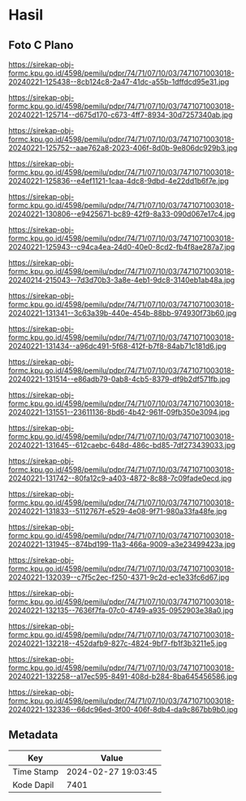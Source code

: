 # Hasil

## Foto C Plano

https://sirekap-obj-formc.kpu.go.id/4598/pemilu/pdpr/74/71/07/10/03/7471071003018-20240221-125438--8cb124c8-2a47-41dc-a55b-1dffdcd95e31.jpg

https://sirekap-obj-formc.kpu.go.id/4598/pemilu/pdpr/74/71/07/10/03/7471071003018-20240221-125714--d675d170-c673-4ff7-8934-30d7257340ab.jpg

https://sirekap-obj-formc.kpu.go.id/4598/pemilu/pdpr/74/71/07/10/03/7471071003018-20240221-125752--aae762a8-2023-406f-8d0b-9e806dc929b3.jpg

https://sirekap-obj-formc.kpu.go.id/4598/pemilu/pdpr/74/71/07/10/03/7471071003018-20240221-125836--e4ef1121-1caa-4dc8-9dbd-4e22dd1b6f7e.jpg

https://sirekap-obj-formc.kpu.go.id/4598/pemilu/pdpr/74/71/07/10/03/7471071003018-20240221-130806--e9425671-bc89-42f9-8a33-090d067e17c4.jpg

https://sirekap-obj-formc.kpu.go.id/4598/pemilu/pdpr/74/71/07/10/03/7471071003018-20240221-125943--c94ca4ea-24d0-40e0-8cd2-fb4f8ae287a7.jpg

https://sirekap-obj-formc.kpu.go.id/4598/pemilu/pdpr/74/71/07/10/03/7471071003018-20240214-215043--7d3d70b3-3a8e-4eb1-9dc8-3140eb1ab48a.jpg

https://sirekap-obj-formc.kpu.go.id/4598/pemilu/pdpr/74/71/07/10/03/7471071003018-20240221-131341--3c63a39b-440e-454b-88bb-974930f73b60.jpg

https://sirekap-obj-formc.kpu.go.id/4598/pemilu/pdpr/74/71/07/10/03/7471071003018-20240221-131434--a96dc491-5f68-412f-b7f8-84ab71c181d6.jpg

https://sirekap-obj-formc.kpu.go.id/4598/pemilu/pdpr/74/71/07/10/03/7471071003018-20240221-131514--e86adb79-0ab8-4cb5-8379-df9b2df571fb.jpg

https://sirekap-obj-formc.kpu.go.id/4598/pemilu/pdpr/74/71/07/10/03/7471071003018-20240221-131551--23611136-8bd6-4b42-961f-09fb350e3094.jpg

https://sirekap-obj-formc.kpu.go.id/4598/pemilu/pdpr/74/71/07/10/03/7471071003018-20240221-131645--612caebc-648d-486c-bd85-7df273439033.jpg

https://sirekap-obj-formc.kpu.go.id/4598/pemilu/pdpr/74/71/07/10/03/7471071003018-20240221-131742--80fa12c9-a403-4872-8c88-7c09fade0ecd.jpg

https://sirekap-obj-formc.kpu.go.id/4598/pemilu/pdpr/74/71/07/10/03/7471071003018-20240221-131833--5112767f-e529-4e08-9f71-980a33fa48fe.jpg

https://sirekap-obj-formc.kpu.go.id/4598/pemilu/pdpr/74/71/07/10/03/7471071003018-20240221-131945--874bd199-11a3-466a-9009-a3e23499423a.jpg

https://sirekap-obj-formc.kpu.go.id/4598/pemilu/pdpr/74/71/07/10/03/7471071003018-20240221-132039--c7f5c2ec-f250-4371-9c2d-ec1e33fc6d67.jpg

https://sirekap-obj-formc.kpu.go.id/4598/pemilu/pdpr/74/71/07/10/03/7471071003018-20240221-132135--7636f7fa-07c0-4749-a935-0952903e38a0.jpg

https://sirekap-obj-formc.kpu.go.id/4598/pemilu/pdpr/74/71/07/10/03/7471071003018-20240221-132218--452dafb9-827c-4824-9bf7-fb1f3b3211e5.jpg

https://sirekap-obj-formc.kpu.go.id/4598/pemilu/pdpr/74/71/07/10/03/7471071003018-20240221-132258--a17ec595-8491-408d-b284-8ba645456586.jpg

https://sirekap-obj-formc.kpu.go.id/4598/pemilu/pdpr/74/71/07/10/03/7471071003018-20240221-132336--66dc96ed-3f00-406f-8db4-da9c867bb9b0.jpg


## Metadata

| Key        | Value               |
| ---------- | ------------------- |
| Time Stamp | 2024-02-27 19:03:45 |
| Kode Dapil | 7401                |



